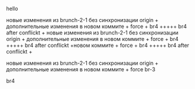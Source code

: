 hello



новые изменения из brunch-2-1 без синхронизации origin + дополнительные изменения в новом коммите + force + br4 +++++ br4 after conflickt +
новые изменения из brunch-2-1 без синхронизации origin + дополнительные изменения в новом коммите + force + br4 +++++ br4 after conflickt +новом коммите + force + br4 +++++ br4 after conflickt +

новые изменения из brunch-2-1 без синхронизации origin + дополнительные изменения в новом коммите + force
br-3


br4
